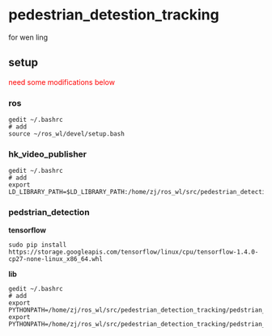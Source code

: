 # pedestrian_detestion_tracking

for wen ling

## setup

<span style="color: red"> need some modifications below </span>

### ros

    gedit ~/.bashrc
    # add
    source ~/ros_wl/devel/setup.bash

### hk_video_publisher

    gedit ~/.bashrc
    # add
    export LD_LIBRARY_PATH=$LD_LIBRARY_PATH:/home/zj/ros_wl/src/pedestrian_detection_tracking/hk_video_publisher/lib:/home/zj/ros_wl/src/pedestrian_detection_tracking/hk_video_publisher/lib/HCNetSDKCom

### pedstrian_detection

**tensorflow**

    sudo pip install https://storage.googleapis.com/tensorflow/linux/cpu/tensorflow-1.4.0-cp27-none-linux_x86_64.whl

**lib**

    gedit ~/.bashrc
    # add
    export PYTHONPATH=/home/zj/ros_wl/src/pedestrian_detection_tracking/pedstrian_detection/lib/object_detection:$PYTHONPATH
    export PYTHONPATH=/home/zj/ros_wl/src/pedestrian_detection_tracking/pedstrian_detection/lib:$PYTHONPATH
